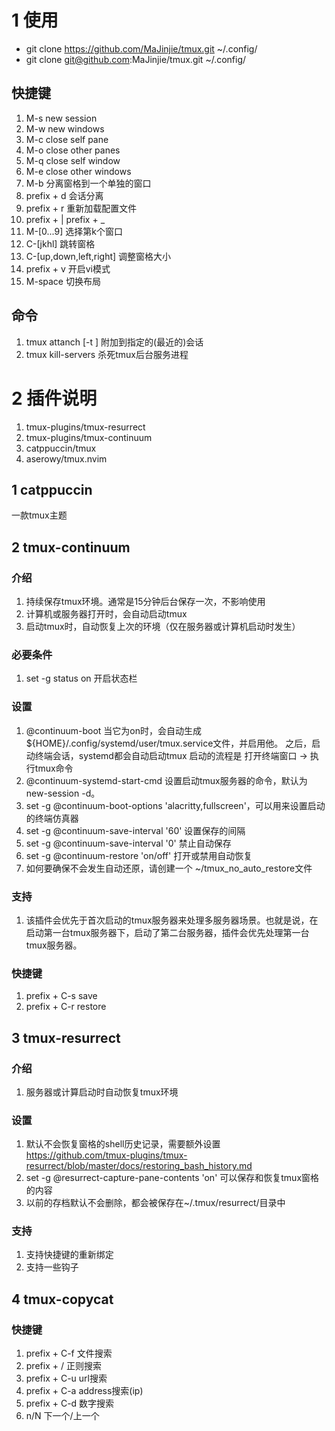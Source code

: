 # 1 使用
  - git clone https://github.com/MaJinjie/tmux.git ~/.config/
  - git clone git@github.com:MaJinjie/tmux.git ~/.config/

## 快捷键
  1. M-s new session 
  2. M-w new windows
  3. M-c close self pane 
  4. M-o close other panes
  5. M-q close self window
  6. M-e close other windows 
  7. M-b 分离窗格到一个单独的窗口
  8. prefix + d 会话分离
  9. prefix + r 重新加载配置文件
  10. prefix + |    prefix + _
  11. M-[0...9] 选择第k个窗口
  12. C-[jkhl] 跳转窗格 
  13. C-[up,down,left,right] 调整窗格大小
  14. prefix + v 开启vi模式
  15. M-space 切换布局

## 命令

  1. tmux attanch [-t <session>] 附加到指定的(最近的)会话
  2. tmux kill-servers 杀死tmux后台服务进程


# 2 插件说明
  1. tmux-plugins/tmux-resurrect
  2. tmux-plugins/tmux-continuum
  3. catppuccin/tmux
  4. aserowy/tmux.nvim
## 1 catppuccin
一款tmux主题

## 2 tmux-continuum

### 介绍
  1. 持续保存tmux环境。通常是15分钟后台保存一次，不影响使用
  2. 计算机或服务器打开时，会自动启动tmux
  3. 启动tmux时，自动恢复上次的环境（仅在服务器或计算机启动时发生）

### 必要条件
  1. set -g status on 开启状态栏 

### 设置
  1. @continuum-boot 当它为on时，会自动生成${HOME}/.config/systemd/user/tmux.service文件，并启用他。
     之后，启动终端会话，systemd都会自动启动tmux
     启动的流程是 打开终端窗口 -> 执行tmux命令 
  2. @continuum-systemd-start-cmd 设置启动tmux服务器的命令，默认为new-session -d。
  3. set -g @continuum-boot-options 'alacritty,fullscreen'，可以用来设置启动的终端仿真器
  4. set -g @continuum-save-interval '60' 设置保存的间隔
  5. set -g @continuum-save-interval '0'  禁止自动保存
  6. set -g @continuum-restore 'on/off' 打开或禁用自动恢复
  7. 如何要确保不会发生自动还原，请创建一个 ~/tmux_no_auto_restore文件

### 支持 
  1. 该插件会优先于首次启动的tmux服务器来处理多服务器场景。也就是说，在启动第一台tmux服务器下，启动了第二台服务器，插件会优先处理第一台tmux服务器。

### 快捷键
  1. prefix + C-s save 
  2. prefix + C-r restore
## 3 tmux-resurrect

### 介绍
  1. 服务器或计算启动时自动恢复tmux环境

### 设置
  1. 默认不会恢复窗格的shell历史记录，需要额外设置 https://github.com/tmux-plugins/tmux-resurrect/blob/master/docs/restoring_bash_history.md
  2. set -g @resurrect-capture-pane-contents 'on' 可以保存和恢复tmux窗格的内容
  3. 以前的存档默认不会删除，都会被保存在~/.tmux/resurrect/目录中
### 支持
  1. 支持快捷键的重新绑定
  2. 支持一些钩子


## 4 tmux-copycat
  
### 快捷键

  1. prefix + C-f 文件搜索
  2. prefix + / 正则搜索
  3. prefix + C-u url搜索
  4. prefix + C-a address搜索(ip)
  5. prefix + C-d 数字搜索
  6. n/N 下一个/上一个
